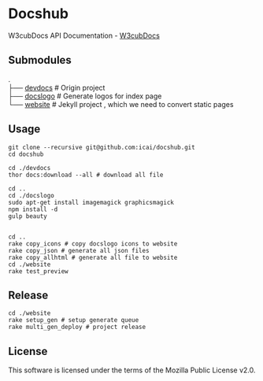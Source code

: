 # Docshub
W3cubDocs API Documentation - [W3cubDocs](http://docs.w3cub.com/)



## Submodules


.   
├── [devdocs](https://github.com/icai/devdocs/) # Origin project    
├── [docslogo](https://github.com/icai/tech-logo/) # Generate logos for index page    
└── [website](https://github.com/icai/docshub/tree/source) # Jekyll project , which we need to convert static pages	   



## Usage

	git clone --recursive git@github.com:icai/docshub.git
	cd docshub 

    cd ./devdocs 
    thor docs:download --all # download all file

    cd ..
    cd ./docslogo
    sudo apt-get install imagemagick graphicsmagick
    npm install -d
    gulp beauty
    

    cd ..
    rake copy_icons # copy docslogo icons to website
    rake copy_json # generate all json files
    rake copy_allhtml # generate all file to website
    cd ./website
    rake test_preview


## Release

	cd ./website
	rake setup_gen # setup generate queue
 	rake multi_gen_deploy # project release

 


## License

This software is licensed under the terms of the Mozilla Public License v2.0. 





